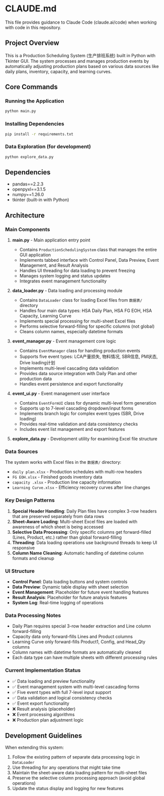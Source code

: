 # CLAUDE.md

This file provides guidance to Claude Code (claude.ai/code) when working with code in this repository.

## Project Overview

This is a Production Scheduling System (生产排班系统) built in Python with Tkinter GUI. The system processes and manages production events by automatically adjusting production plans based on various data sources like daily plans, inventory, capacity, and learning curves.

## Core Commands

### Running the Application
```bash
python main.py
```

### Installing Dependencies
```bash
pip install -r requirements.txt
```

### Data Exploration (for development)
```bash
python explore_data.py
```

## Dependencies
- pandas==2.2.3
- openpyxl==3.1.5  
- numpy==1.26.0
- tkinter (built-in with Python)

## Architecture

### Main Components

1. **main.py** - Main application entry point
   - Contains `ProductionSchedulingSystem` class that manages the entire GUI application
   - Implements tabbed interface with Control Panel, Data Preview, Event Management, and Result Analysis
   - Handles UI threading for data loading to prevent freezing
   - Manages system logging and status updates
   - Integrates event management functionality

2. **data_loader.py** - Data loading and processing module
   - Contains `DataLoader` class for loading Excel files from `数据表/` directory
   - Handles four main data types: HSA Daily Plan, HSA FG EOH, HSA Capacity, Learning Curve
   - Implements special processing for multi-sheet Excel files
   - Performs selective forward-filling for specific columns (not global)
   - Cleans column names, especially datetime formats

3. **event_manager.py** - Event management core logic
   - Contains `EventManager` class for handling production events
   - Supports five event types: LCA产量损失, 物料情况, SBR信息, PM状态, Drive loading计划
   - Implements multi-level cascading data validation
   - Provides data source integration with Daily Plan and other production data
   - Handles event persistence and export functionality

4. **event_ui.py** - Event management user interface
   - Contains `EventFormUI` class for dynamic multi-level form generation
   - Supports up to 7-level cascading dropdown/input forms
   - Implements branch logic for complex event types (SBR, Drive loading)
   - Provides real-time validation and data consistency checks
   - Includes event list management and export features

5. **explore_data.py** - Development utility for examining Excel file structure

### Data Sources

The system works with Excel files in the `数据表/` directory:
- `daily plan.xlsx` - Production schedules with multi-row headers
- `FG EOH.xlsx` - Finished goods inventory data  
- `capacity .xlsx` - Production line capacity information
- `Learning Curve.xlsx` - Efficiency recovery curves after line changes

### Key Design Patterns

1. **Special Header Handling**: Daily Plan files have complex 3-row headers that are preserved separately from data rows
2. **Sheet-Aware Loading**: Multi-sheet Excel files are loaded with awareness of which sheet is being accessed
3. **Selective Data Processing**: Only specific columns get forward-filled (Lines, Product, etc.) rather than global forward-filling
4. **Threading**: Data loading operations use background threads to keep UI responsive
5. **Column Name Cleaning**: Automatic handling of datetime column formats and cleanup

### UI Structure

- **Control Panel**: Data loading buttons and system controls
- **Data Preview**: Dynamic table display with sheet selection
- **Event Management**: Placeholder for future event handling features
- **Result Analysis**: Placeholder for future analysis features
- **System Log**: Real-time logging of operations

### Data Processing Notes

- Daily Plan requires special 3-row header extraction and Line column forward-filling
- Capacity data only forward-fills Lines and Product columns
- Learning Curve only forward-fills Product1, Config, and Head_Qty columns
- Column names with datetime formats are automatically cleaned
- Each data type can have multiple sheets with different processing rules

### Current Implementation Status

- ✅ Data loading and preview functionality
- ✅ Event management system with multi-level cascading forms
- ✅ Five event types with full 7-level input support
- ✅ Data validation and logical consistency checks
- ✅ Event export functionality
- ❌ Result analysis (placeholder)
- ❌ Event processing algorithms
- ❌ Production plan adjustment logic

## Development Guidelines

When extending this system:
1. Follow the existing pattern of separate data processing logic in `DataLoader`
2. Use threading for any operations that might take time
3. Maintain the sheet-aware data loading pattern for multi-sheet files
4. Preserve the selective column processing approach (avoid global operations)
5. Update the status display and logging for new features